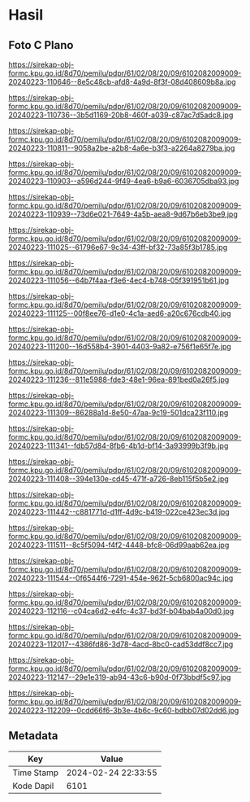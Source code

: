 # Hasil

## Foto C Plano

https://sirekap-obj-formc.kpu.go.id/8d70/pemilu/pdpr/61/02/08/20/09/6102082009009-20240223-110646--8e5c48cb-afd8-4a9d-8f3f-08d408609b8a.jpg

https://sirekap-obj-formc.kpu.go.id/8d70/pemilu/pdpr/61/02/08/20/09/6102082009009-20240223-110736--3b5d1169-20b8-460f-a039-c87ac7d5adc8.jpg

https://sirekap-obj-formc.kpu.go.id/8d70/pemilu/pdpr/61/02/08/20/09/6102082009009-20240223-110811--9058a2be-a2b8-4a6e-b3f3-a2264a8279ba.jpg

https://sirekap-obj-formc.kpu.go.id/8d70/pemilu/pdpr/61/02/08/20/09/6102082009009-20240223-110903--a596d244-9f49-4ea6-b9a6-6036705dba93.jpg

https://sirekap-obj-formc.kpu.go.id/8d70/pemilu/pdpr/61/02/08/20/09/6102082009009-20240223-110939--73d6e021-7649-4a5b-aea8-9d67b6eb3be9.jpg

https://sirekap-obj-formc.kpu.go.id/8d70/pemilu/pdpr/61/02/08/20/09/6102082009009-20240223-111025--61796e67-9c34-43ff-bf32-73a85f3b1785.jpg

https://sirekap-obj-formc.kpu.go.id/8d70/pemilu/pdpr/61/02/08/20/09/6102082009009-20240223-111056--64b7f4aa-f3e6-4ec4-b748-05f391951b61.jpg

https://sirekap-obj-formc.kpu.go.id/8d70/pemilu/pdpr/61/02/08/20/09/6102082009009-20240223-111125--00f8ee76-d1e0-4c1a-aed6-a20c676cdb40.jpg

https://sirekap-obj-formc.kpu.go.id/8d70/pemilu/pdpr/61/02/08/20/09/6102082009009-20240223-111200--16d558b4-3901-4403-9a82-e756f1e65f7e.jpg

https://sirekap-obj-formc.kpu.go.id/8d70/pemilu/pdpr/61/02/08/20/09/6102082009009-20240223-111236--811e5988-fde3-48e1-96ea-891bed0a26f5.jpg

https://sirekap-obj-formc.kpu.go.id/8d70/pemilu/pdpr/61/02/08/20/09/6102082009009-20240223-111309--86288a1d-8e50-47aa-9c19-501dca23f110.jpg

https://sirekap-obj-formc.kpu.go.id/8d70/pemilu/pdpr/61/02/08/20/09/6102082009009-20240223-111341--fdb57d84-8fb6-4b1d-bf14-3a93999b3f9b.jpg

https://sirekap-obj-formc.kpu.go.id/8d70/pemilu/pdpr/61/02/08/20/09/6102082009009-20240223-111408--394e130e-cd45-471f-a726-8eb115f5b5e2.jpg

https://sirekap-obj-formc.kpu.go.id/8d70/pemilu/pdpr/61/02/08/20/09/6102082009009-20240223-111442--c881771d-d1ff-4d9c-b419-022ce423ec3d.jpg

https://sirekap-obj-formc.kpu.go.id/8d70/pemilu/pdpr/61/02/08/20/09/6102082009009-20240223-111511--8c5f5094-f4f2-4448-bfc8-06d99aab62ea.jpg

https://sirekap-obj-formc.kpu.go.id/8d70/pemilu/pdpr/61/02/08/20/09/6102082009009-20240223-111544--0f6544f6-7291-454e-962f-5cb6800ac94c.jpg

https://sirekap-obj-formc.kpu.go.id/8d70/pemilu/pdpr/61/02/08/20/09/6102082009009-20240223-112116--c04ca6d2-e4fc-4c37-bd3f-b04bab4a00d0.jpg

https://sirekap-obj-formc.kpu.go.id/8d70/pemilu/pdpr/61/02/08/20/09/6102082009009-20240223-112017--4386fd86-3d78-4acd-8bc0-cad53ddf8cc7.jpg

https://sirekap-obj-formc.kpu.go.id/8d70/pemilu/pdpr/61/02/08/20/09/6102082009009-20240223-112147--29e1e319-ab94-43c6-b90d-0f73bbdf5c97.jpg

https://sirekap-obj-formc.kpu.go.id/8d70/pemilu/pdpr/61/02/08/20/09/6102082009009-20240223-112209--0cdd66f6-3b3e-4b6c-9c60-bdbb07d02dd6.jpg


## Metadata

| Key        | Value               |
| ---------- | ------------------- |
| Time Stamp | 2024-02-24 22:33:55 |
| Kode Dapil | 6101                |



